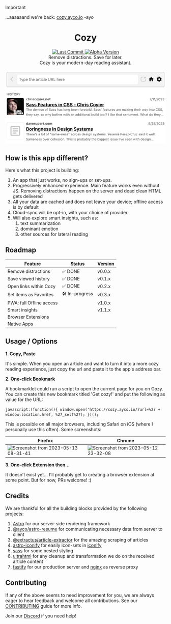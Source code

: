 > [!IMPORTANT]
> ...aaaaaand we're back: [cozy.ayco.io](https://cozy.ayco.io)
> -ayo

<h1 align="center">Cozy</h1>
<p align="center">
  <a href="https://github.com/ayoayco/cozy">
    <img alt="Last Commit" src="https://img.shields.io/github/last-commit/ayoayco/cozy?logo=github" />
  </a>
  <a href="https://github.com/ayoayco/cozy-reader/releases/latest"><img alt="Alpha Version" src="https://img.shields.io/github/package-json/v/ayoayco/cozy?label=alpha" /></a><br />
  Remove distractions. Save for later.<br />
  Cozy is your modern-day reading assistant.<br /><br />
  <img src="https://raw.githubusercontent.com/ayoayco/cozy/main/.github/assets/screenshot.png" /><br />
</p>

## How is this app different?
Here's what this project is building:
1. An app that just works, no sign-ups or set-ups.
2. Progressively enhanced experience. Main feature works even without JS. Removing distractions happen on the server and dead clean HTML gets delivered
3. All your data are cached and does not leave your device;  offline access is by default
4. Cloud-sync will be opt-in, with your choice of provider
5. Will also explore smart insights, such as:
    1. text summarization
    2. dominant emotion
    3. other sources for lateral reading

## Roadmap
| Feature | Status | Version |
| --- | --- | --- |
| Remove distractions| ✅ DONE | v0.0.x |
| Save viewed history | ✅ DONE | v0.1.x |
| Open links within Cozy | ✅ DONE | v0.2.x |
| Set items as Favorites | 🛠️ In-progress | v0.3.x |
| PWA: full Offline access | | v1.0.x |
| Smart insights | | v1.1.x |
| Browser Extensions | | |
| Native Apps | | |

## Usage / Options

**1. Copy, Paste**

It's simple. When you open an article and want to turn it into a more cozy reading experience, just copy the url and paste it to the app's address bar.  

**2. One-click Bookmark**

A bookmarklet could run a script to open the current page for you on ~~Cozy~~. You can create this new bookmark titled 'Get cozy!' and put the following as value for the URL:

```
javascript:(function(){ window.open('https://cozy.ayco.io/?url=%27 + window.location.href, %27_self%27); })();
```

This is possible on all major browsers, including Safari on iOS (where I personally use this often). Some screenshots:

| Firefox | Chrome |
| --- | --- |
| ![Screenshot from 2023-05-13 08-31-41](https://github.com/ayoayco/cozy/assets/4262489/9b296d4f-2722-483a-bbc2-431c6b2ae996) | ![Screenshot from 2023-05-12 23-32-08](https://github.com/ayoayco/cozy/assets/4262489/144b74f8-3949-46b9-849c-351e4af0ac12) |

**3. One-click Extension then...**

It doesn't exist yet... I'll probably get to creating a browser extension at some point. But for now, PRs welcome! :)

## Credits
We are thankful for all the building blocks provided by the following projects:
1. [Astro](https://www.npmjs.com/package/astro) for our server-side rendering framework
1. [@ayco/astro-resume](https://www.npmjs.com/package/@ayco/astro-resume) for communicating necessary data from server to client
1. [@extractus/article-extractor](https://www.npmjs.com/package/@extractus/article-extractor) for the amazing scraping of articles
1. [astro-iconify](https://www.npmjs.com/package/astro-iconify) for easily icon-sets in [iconify](https://icon-sets.iconify.design/)
1. [sass](https://www.npmjs.com/package/sass) for some nested styling
1. [ultrahtml](https://www.npmjs.com/package/ultrahtml) for any cleanup and transformation we do on the received article content
1. [fastify](https://fastify.dev/) for our production server and [nginx](https://nginx.org/) as reverse proxy

## Contributing
If any of the above seems to need improvement for you, we are always eager to hear feedback and welcome all contributions. See our [CONTRIBUTING](/CONTRIBUTING.md) guide for more info.

Join our [Discord](https://discord.gg/kkvW7GYNAp) if you need help!


